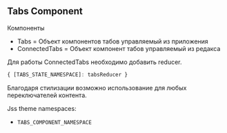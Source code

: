 ## Tabs Component


Компоненты
- Tabs = Объект компонентов табов управляемый из приложения
- ConnectedTabs = Объект компонент табов управляемый из редакса

Для работы ConnectedTabs необходимо добавить reducer.

```js script
{ [TABS_STATE_NAMESPACE]: tabsReducer }
```

Благодаря стилизации возможно использование для любых переключателей контента.

Jss theme namespaces: 
- `TABS_COMPONENT_NAMESPACE`
